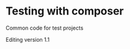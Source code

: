 Testing with composer
============================

Common code for test projects

Editing version 1.1
